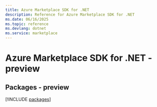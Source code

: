 ```yaml
---
title: Azure Marketplace SDK for .NET
description: Reference for Azure Marketplace SDK for .NET
ms.date: 06/16/2025
ms.topic: reference
ms.devlang: dotnet
ms.service: marketplace
---
```

# Azure Marketplace SDK for .NET - preview
## Packages - preview
[!INCLUDE [packages](marketplace-index.md)]